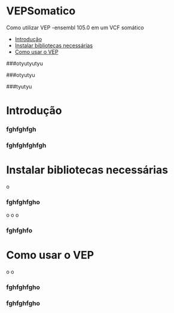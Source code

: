 # VEPSomatico
Como utilizar VEP -ensembl 105.0 em um VCF somático


- [Introdução](https://github.com/VCDS/VEPSomatico#introdução)
- [Instalar bibliotecas necessárias](https://github.com/VCDS/VEPSomatico#Instalar_bibliotecas_necessárias)
- [Como usar o VEP](https://github.com/VCDS/VEPSomatico#Como_usar_o_VEP)


###otyutyutyu

###otyutyu

###tyutyu

# Introdução



### fghfghfgh

### fghfghfghfgh








# Instalar bibliotecas necessárias






o
### fghfghfgho
o
o
o
### fghfghfo


# Como usar o VEP

o
o
### fghfghfgho
### fghfghfgho
